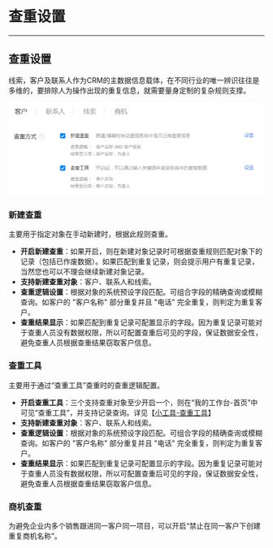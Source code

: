 ﻿
# 查重设置

---

## 查重设置
线索，客户及联系人作为CRM的主数据信息载体，在不同行业的唯一辨识往往是多维的，要排除人为操作出现的重复信息，就需要量身定制的复杂规则支撑。


![image](./images/image_1bhjp03i9lvi1qhgvj8mhh1ct813.png)
### 新建查重
主要用于指定对象在手动新建时，根据此规则查重。

- **开启新建查重**：如果开启，则在新建对象记录时可根据查重规则匹配对象下的记录（包括已作废数据）。如果匹配到重复记录，则会提示用户有重复记录，当然您也可以不理会继续新建对象记录。
- **支持新建查重对象**：客户、联系人和线索。
- **查重逻辑设置**：根据对象的系统预设字段匹配。可组合字段的精确查询或模糊查询。如客户的 "客户名称" 部分重复并且 "电话" 完全重复，则判定为重复客户。
- **查重结果显示**：如果匹配到重复记录可配置显示的字段。因为重复记录可能对于查重人员没有数据权限，所以可配置查重后可见的字段，保证数据安全性，避免查重人员根据查重结果窃取客户信息。

### 查重工具
主要用于通过“查重工具”查重时的查重逻辑配置。
- **开启查重工具**：三个支持查重对象至少开启一个，则在“我的工作台-首页”中可见“查重工具”，并支持记录查询。详见【[小工具-查重工具](2-7小工具.md#查重工具)】
- **支持新建查重对象**：客户、联系人和线索。
- **查重逻辑设置**：根据对象的系统预设字段匹配。可组合字段的精确查询或模糊查询。如客户的 "客户名称" 部分重复并且 "电话" 完全重复，则判定为重复客户。
- **查重结果显示**：如果匹配到重复记录可配置显示的字段。因为重复记录可能对于查重人员没有数据权限，所以可配置查重后可见的字段，保证数据安全性，避免查重人员根据查重结果窃取客户信息。

### 商机查重
为避免企业内多个销售跟进同一客户同一项目，可以开启“禁止在同一客户下创建重复商机名称”。




